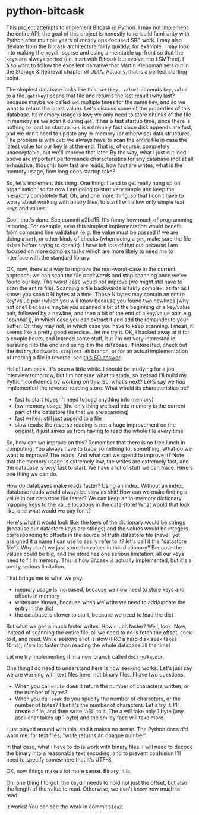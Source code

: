 # python-bitcask
This project attempts to implement [Bitcask](https://riak.com/assets/bitcask-intro.pdf) in Python. I may not implement the entire API; the goal of this project is honestly to re-build familiarity with Python after multiple years of mostly ops-focused SRE work. I may also deviate from the Bitcask architecture fairly quickly; for example, I may look into making the keydir sparse and using a memtable up-front so that the keys are always sorted (i.e. start with Bitcask but evolve into LSMTree). I also want to follow the excellent narrative that Martin Kleppman sets out in the Storage & Retrieval chapter of DDIA. Actually, that is a perfect starting point.

The simplest database looks like this. `set(key, value)` appends `key,value` to a file. `get(key)` scans that file and returns the last result (why last? because maybe we called `set` multiple times for the same key, and so we want to return the latest value). Let's discuss some of the properties of this database. Its memory usage is low; we only need to store chunks of the file in memory as we scan it during `get`. It has a fast startup time, since there is nothing to load on startup. `set` is extremely fast since disk appends are fast, and we don't need to update any in-memory (or otherwise) data structures. The problem is with `get`: we always have to scan the entire file in case the latest value for our key is at the end. That is, of course, completely unacceptable, but we'll improve that later. By the way, what I just outlined above are important performance characteristics for any database (not at all exhaustive, though): how fast are reads, how fast are writes, what is the memory usage, how long does startup take?

So, let's implement this thing. One thing: I tend to get really hung up on organisation, so for now I am going to start very simple and keep the hierarchy completely flat. Oh, and one more thing: so that I don't have to worry about working with binary files, to start I will allow only simple text keys and values.

Cool, that's done. See commit a2bd15. It's funny how much of programming is boring. For example, even this simplest implementation would benefit from command line validation (e.g. the value must be passed if we are doing a `set`), or other kinds of checks (when doing a `get`, make sure the file exists before trying to open it). I have left lots of that out because I am focused on more complex tasks which are more likely to need me to interface with the standard library.

OK, now, there *is* a way to improve the non-worst-case in the current approach: we can scan the file *backwards* and stop scanning once we've found our key. The worst case would not improve (we might still have to scan the entire file). Scanning a file backwards is fairly complex, as far as I know: you scan it N bytes at a time. Those N bytes may contain an entire key/value pair (which you will know because you found two newlines [why not one? because maybe you scanned a bit of the beginning of a key/value pair, followed by a newline, and then a bit of the end of a key/value pair, e.g. "oo\nba"]), in which case you can extract it and add the remainder to your buffer. Or, they may not, in which case you have to keep scanning. I mean, it seems like a pretty good exercise... let me try it. OK, I hacked away at it for a couple hours, and learned some stuff, but I'm not very interested in pursuing it to the end and using it in the database. If interested, check out the `dmitry/backwards-simplest-db` branch, or for an actual implementation of reading a file in reverse, see [this SO answer](https://stackoverflow.com/a/23646049/410963).

Hello! I am back. It's been a little while. I should be studying for a job interview tomorrow, but I'm not sure what to study, so instead I'll build my Python confidence by working on this. So, what's next? Let's say we _had_ implemented the reverse-reading store. What would its characteristics be?
* fast to start (doesn't need to load anything into memory)
* low memory usage (the only thing we load into memory is the current part of the datastore file that we are scanning)
* fast writes: still just append to a file
* slow reads: the reverse reading is not a huge improvement on the original; it just saves us from having to read the whole file *every* time

So, how can we improve on this? Remember that there is no free lunch in computing. You always have to trade something for something. What do we want to improve? The reads. And what can we spend to improve it? Note that the memory usage is extremely low, the writes are extremely fast, and the database is very fast to start. We have a lot of stuff we can trade. Here's one thing we can do.

How do databases make reads faster? Using an index. Without an index, database reads would always be slow as shit! How can we make finding a value in our datastore file faster? We can keep an in-memory dictionary mapping keys to the value locations in the data store! What would that look like, and what would we pay for it?

Here's what it would look like: the keys of the dictionary would be strings (because our datastore keys are strings) and the values would be integers corresponding to offsets in the source of truth datastore file (have I yet assigned it a name I can use to easily refer to it? let's call it the "datastore file"). Why don't we just store the values in this dictionary? Because the values could be big, and the store has one serious limitation: all our keys need to fit in memory. This is how Bitcask is actually implemented, but it's a pretty serious limitation.

That brings me to what we pay:
* memory usage is increased, because we now need to store keys and offsets in memory
* writes are slower, because when we write we need to add/update the entry in the dict
* the database is slower to start, because we need to load the dict

But what we get is much faster writes. How much faster? Well, look. Now, instead of scanning the entire file, all we need to do is fetch the offset, seek to it, and read. While seeking a lot is slow (IIRC a hard disk seek takes 10ms), it's a lot faster than reading the whole database all the time!

Let me try implementing it in a new branch called `dmitry/keydir`.

One thing I do need to understand here is how seeking works. Let's just say we are working with text files here, not binary files. I have two questions.
* When you call `write` does it return the number of characters written, or the number of bytes?
* When you call `seek` do you specify the number of characters, or the number of bytes?
I bet it's the number of characters. Let's try it. I'll create a file, and then write 'a😄️' to it. The a will take only 1 byte (any ascii char takes up 1 byte) and the smiley face will take more.

I just played around with this, and it makes _no_ sense. The Python docs *did* warn me: for text files, "write returns an opaque number".

In that case, what I have to do is work with binary files. I will need to decode the binary into a reasonable text encoding, and to prevent confusion I'll need to specify somewhere that it's UTF-8.

OK, now things make a lot more sense. Binary, it is.

Oh, one thing I forgot: the keydir needs to hold not just the offset, but also the length of the value to read. Otherwise, we don't know how much to read.

It works! You can see the work in commit `51da2`.